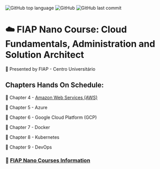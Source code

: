 ![GitHub top language](https://img.shields.io/github/languages/top/souzafcharles/Cloud-Fundamentals-Administration-and-Solution-Architect)
![GitHub](https://img.shields.io/github/license/souzafcharles/Cloud-Fundamentals-Administration-and-Solution-Architect)
![GitHub last commit](https://img.shields.io/github/last-commit/souzafcharles/Cloud-Fundamentals-Administration-and-Solution-Architect)

# :cloud: FIAP  Nano Course: Cloud Fundamentals, Administration and Solution Architect

:triangular_flag_on_post: Presented by FIAP - Centro Universitário 

## Chapters Hands On Schedule:
:open_file_folder: Chapter 4 - [Amazon Web Services (AWS)](https://github.com/souzafcharles/Cloud-Fundamentals-Administration-and-Solution-Architect/tree/master/Chapter-04-Amazon-Web-Services-AWS)

:open_file_folder: Chapter 5 - Azure

:open_file_folder: Chapter 6 - Google Cloud Platform (GCP)

:open_file_folder: Chapter 7 - Docker

:open_file_folder: Chapter 8 - Kubernetes

:open_file_folder: Chapter 9 - DevOps
  

### :link: [FIAP Nano Courses Information](https://www.fiap.com.br/graduacao/#nano-courses) 

